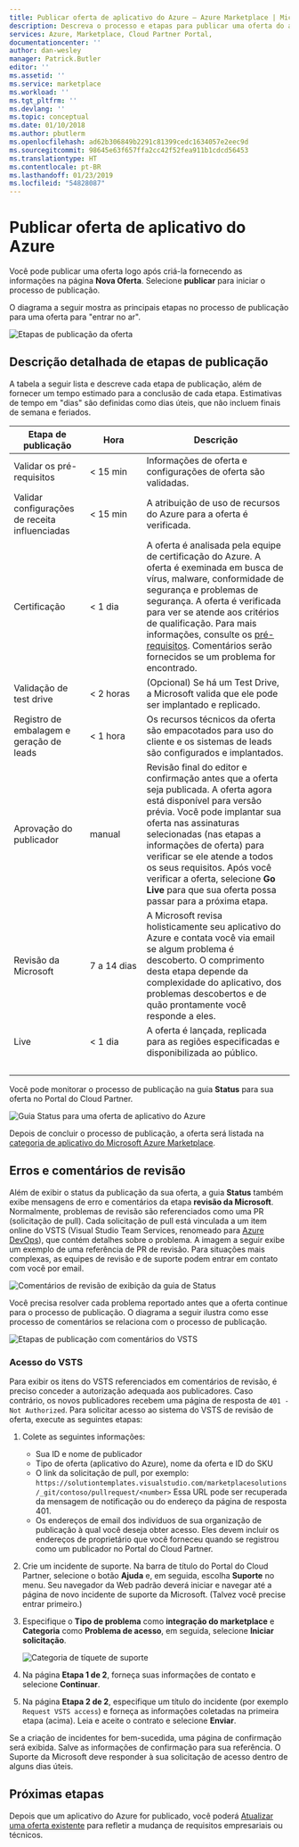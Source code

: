 ```yaml
---
title: Publicar oferta de aplicativo do Azure – Azure Marketplace | Microsoft Docs
description: Descreva o processo e etapas para publicar uma oferta do aplicativo do Azure no Azure Marketplace.
services: Azure, Marketplace, Cloud Partner Portal,
documentationcenter: ''
author: dan-wesley
manager: Patrick.Butler
editor: ''
ms.assetid: ''
ms.service: marketplace
ms.workload: ''
ms.tgt_pltfrm: ''
ms.devlang: ''
ms.topic: conceptual
ms.date: 01/10/2018
ms.author: pbutlerm
ms.openlocfilehash: ad62b306849b2291c81399cedc1634057e2eec9d
ms.sourcegitcommit: 98645e63f657ffa2cc42f52fea911b1cdcd56453
ms.translationtype: HT
ms.contentlocale: pt-BR
ms.lasthandoff: 01/23/2019
ms.locfileid: "54828087"
---
```

# <a name="publish-azure-application-offer"></a>Publicar oferta de aplicativo do Azure

Você pode publicar uma oferta logo após criá-la fornecendo as informações na página **Nova Oferta**. Selecione **publicar** para iniciar o processo de publicação.

O diagrama a seguir mostra as principais etapas no processo de publicação para uma oferta para "entrar no ar".

![Etapas de publicação da oferta](./media/offer-publishing-steps.png)

## <a name="detailed-description-of-publishing-steps"></a>Descrição detalhada de etapas de publicação

A tabela a seguir lista e descreve cada etapa de publicação, além de fornecer um tempo estimado para a conclusão de cada etapa.  Estimativas de tempo em "dias" são definidas como dias úteis, que não incluem finais de semana e feriados.

|  **Etapa de publicação**           | **Hora**    | **Descrição**                                                            |
|  -------------------           | --------    | ---------------                                                            |
| Validar os pré-requisitos         | < 15 min    | Informações de oferta e configurações de oferta são validadas.                        |
| Validar configurações de receita influenciadas | < 15 min  | A atribuição de uso de recursos do Azure para a oferta é verificada.             |
| Certificação                  | < 1 dia     | A oferta é analisada pela equipe de certificação do Azure. A oferta é exeminada em busca de vírus, malware, conformidade de segurança e problemas de segurança. A oferta é verificada para ver se atende aos critérios de qualificação. Para mais informações, consulte os [pré-requisitos](./cpp-prerequisites.md). Comentários serão fornecidos se um problema for encontrado. |
| Validação de test drive          | < 2 horas   | (Opcional) Se há um Test Drive, a Microsoft valida que ele pode ser implantado e replicado.  |
| Registro de embalagem e geração de leads | < 1 hora  | Os recursos técnicos da oferta são empacotados para uso do cliente e os sistemas de leads são configurados e implantados. |
|  Aprovação do publicador             |  manual    | Revisão final do editor e confirmação antes que a oferta seja publicada. A oferta agora está disponível para versão prévia.  Você pode implantar sua oferta nas assinaturas selecionadas (nas etapas a informações de oferta) para verificar se ele atende a todos os seus requisitos.  Após você verificar a oferta, selecione **Go Live** para que sua oferta possa passar para a próxima etapa. |
| Revisão da Microsoft                | 7 a 14 dias | A Microsoft revisa holisticamente seu aplicativo do Azure e contata você via email se algum problema é descoberto.  O comprimento desta etapa depende da complexidade do aplicativo, dos problemas descobertos e de quão prontamente você responde a eles.  |
| Live                           | < 1 dia | A oferta é lançada, replicada para as regiões especificadas e disponibilizada ao público. |
|   |&nbsp;&nbsp;&nbsp;&nbsp;&nbsp;&nbsp;&nbsp;&nbsp;&nbsp;&nbsp;&nbsp;&nbsp;&nbsp;&nbsp;&nbsp;&nbsp;&nbsp;&nbsp;&nbsp;&nbsp;|   |
 
Você pode monitorar o processo de publicação na guia **Status** para sua oferta no Portal do Cloud Partner.

![Guia Status para uma oferta de aplicativo do Azure](./media/offer-status-tab.png)

Depois de concluir o processo de publicação, a oferta será listada na [categoria de aplicativo do Microsoft Azure Marketplace](https://azuremarketplace.microsoft.com/marketplace/apps/).


## <a name="errors-and-review-feedback"></a>Erros e comentários de revisão

Além de exibir o status da publicação da sua oferta, a guia **Status** também exibe mensagens de erro e comentários da etapa **revisão da Microsoft**.  Normalmente, problemas de revisão são referenciados como uma PR (solicitação de pull).  Cada solicitação de pull está vinculada a um item online do VSTS (Visual Studio Team Services, renomeado para [Azure DevOps](https://azure.microsoft.com/services/devops/)), que contém detalhes sobre o problema.  A imagem a seguir exibe um exemplo de uma referência de PR de revisão.  Para situações mais complexas, as equipes de revisão e de suporte podem entrar em contato com você por email. 

![Comentários de revisão de exibição da guia de Status](./media/status-tab-ms-review.png)

Você precisa resolver cada problema reportado antes que a oferta continue para o processo de publicação.  O diagrama a seguir ilustra como esse processo de comentários se relaciona com o processo de publicação.

![Etapas de publicação com comentários do VSTS](./media/pub-flow-vsts-access.png)


### <a name="vsts-access"></a>Acesso do VSTS

Para exibir os itens do VSTS referenciados em comentários de revisão, é preciso conceder a autorização adequada aos publicadores.  Caso contrário, os novos publicadores recebem uma página de resposta de `401 - Not Authorized`.  Para solicitar acesso ao sistema do VSTS de revisão de oferta, execute as seguintes etapas:

1. Colete as seguintes informações:
    - Sua ID e nome de publicador
    - Tipo de oferta (aplicativo do Azure), nome da oferta e ID do SKU
    - O link da solicitação de pull, por exemplo: `https://solutiontemplates.visualstudio.com/marketplacesolutions/_git/contoso/pullrequest/<number>` Essa URL pode ser recuperada da mensagem de notificação ou do endereço da página de resposta 401.
    - Os endereços de email dos indivíduos de sua organização de publicação à qual você deseja obter acesso.  Eles devem incluir os endereços de proprietário que você forneceu quando se registrou como um publicador no Portal do Cloud Partner.
2. Crie um incidente de suporte.  Na barra de título do Portal do Cloud Partner, selecione o botão **Ajuda** e, em seguida, escolha **Suporte** no menu.  Seu navegador da Web padrão deverá iniciar e navegar até a página de novo incidente de suporte da Microsoft.  (Talvez você precise entrar primeiro.)
3. Especifique o **Tipo de problema** como **integração do marketplace** e **Categoria** como **Problema de acesso**, em seguida, selecione **Iniciar solicitação**.

    ![Categoria de tíquete de suporte](./media/support-incident1.png)

4. Na página **Etapa 1 de 2**, forneça suas informações de contato e selecione **Continuar**.
5. Na página **Etapa 2 de 2**, especifique um título do incidente (por exemplo `Request VSTS access`) e forneça as informações coletadas na primeira etapa (acima).  Leia e aceite o contrato e selecione **Enviar**.

Se a criação de incidentes for bem-sucedida, uma página de confirmação será exibida.  Salve as informações de confirmação para sua referência.  O Suporte da Microsoft deve responder à sua solicitação de acesso dentro de alguns dias úteis.


## <a name="next-steps"></a>Próximas etapas

Depois que um aplicativo do Azure for publicado, você poderá [Atualizar uma oferta existente](./cpp-update-existing-offer.md) para refletir a mudança de requisitos empresariais ou técnicos. 
